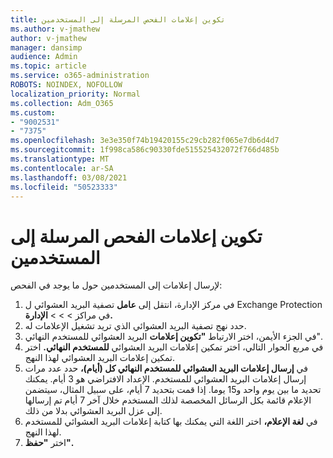 ```yaml
---
title: تكوين إعلامات الفحص المرسلة إلى المستخدمين
ms.author: v-jmathew
author: v-jmathew
manager: dansimp
audience: Admin
ms.topic: article
ms.service: o365-administration
ROBOTS: NOINDEX, NOFOLLOW
localization_priority: Normal
ms.collection: Adm_O365
ms.custom:
- "9002531"
- "7375"
ms.openlocfilehash: 3e3e350f74b19420155c29cb282f065e7db6d4d7
ms.sourcegitcommit: 1f998ca586c90330fde515525432072f766d485b
ms.translationtype: MT
ms.contentlocale: ar-SA
ms.lasthandoff: 03/08/2021
ms.locfileid: "50523333"
---
```

# <a name="configure-quarantine-notifications-sent-to-users"></a>تكوين إعلامات الفحص المرسلة إلى المستخدمين

لإرسال إعلامات إلى المستخدمين حول ما يوجد في الفحص:

1. في مركز الإدارة، انتقل إلى **عامل** تصفية البريد العشوائي ل Exchange Protection في مراكز  >    >    >  **الإدارة.**
2. حدد نهج تصفية البريد العشوائي الذي تريد تشغيل الإعلامات له.
3. في الجزء الأيمن، اختر الارتباط **"تكوين إعلامات** البريد العشوائي للمستخدم النهائي".
4. في مربع الحوار التالي، اختر تمكين إعلامات البريد العشوائي **للمستخدم النهائي.** اختر تمكين إعلامات البريد العشوائي لهذا النهج.
5. في **إرسال إعلامات البريد العشوائي للمستخدم النهائي كل (أيام)،** حدد عدد مرات إرسال إعلامات البريد العشوائي للمستخدم. الإعداد الافتراضي هو 3 أيام. يمكنك تحديد ما بين يوم واحد و15 يوما. إذا قمت بتحديد 7 أيام، على سبيل المثال، سيتضمن الإعلام قائمة بكل الرسائل المخصصة لذلك المستخدم خلال آخر 7 أيام تم إرسالها إلى عزل البريد العشوائي بدلا من ذلك.
6. في **لغة الإعلام،** اختر اللغة التي يمكنك بها كتابة إعلامات البريد العشوائي للمستخدم لهذا النهج.
7. اختر **"حفظ".**
